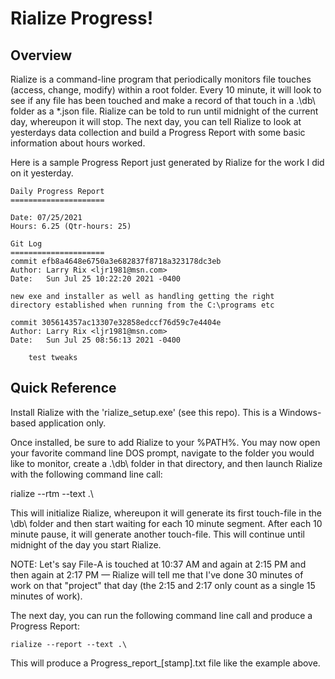 # Rialize Progress!

## Overview
Rialize is a command-line program that periodically monitors file touches (access, change, modify) within a root folder. Every 10 minute, it will look to see if any file has been touched and make a record of that touch in a .\db\ folder as a *.json file. Rialize can be told to run until midnight of the current day, whereupon it will stop. The next day, you can tell Rialize to look at yesterdays data collection and build a Progress Report with some basic information about hours worked.

Here is a sample Progress Report just generated by Rialize for the work I did on it yesterday.

    Daily Progress Report
    =====================
    
    Date: 07/25/2021
    Hours: 6.25 (Qtr-hours: 25)
    
    Git Log
    =====================
    commit efb8a4648e6750a3e682837f8718a323178dc3eb
    Author: Larry Rix <ljr1981@msn.com>
    Date:   Sun Jul 25 10:22:20 2021 -0400
    
    new exe and installer as well as handling getting the right
    directory established when running from the C:\programs etc

    commit 305614357ac13307e32858edccf76d59c7e4404e
    Author: Larry Rix <ljr1981@msn.com>
    Date:   Sun Jul 25 08:56:13 2021 -0400
    
        test tweaks

## Quick Reference
Install Rialize with the 'rialize_setup.exe' (see this repo). This is a Windows-based application only.

Once installed, be sure to add Rialize to your %PATH%. You may now open your favorite command line DOS prompt, navigate to the folder you would like to monitor, create a .\db\ folder in that directory, and then launch Rialize with the following command line call:

   rialize --rtm --text .\

This will initialize Rialize, whereupon it will generate its first touch-file in the \db\ folder and then start waiting for each 10 minute segment. After each 10 minute pause, it will generate another touch-file. This will continue until midnight of the day you start Rialize.

NOTE: Let's say File-A is touched at 10:37 AM and again at 2:15 PM and then again at 2:17 PM — Rialize will tell me that I've done 30 minutes of work on that "project" that day (the 2:15 and 2:17 only count as a single 15 minutes of work).

The next day, you can run the following command line call and produce a Progress Report:

    rialize --report --text .\

This will produce a Progress_report_[stamp].txt file like the example above.
